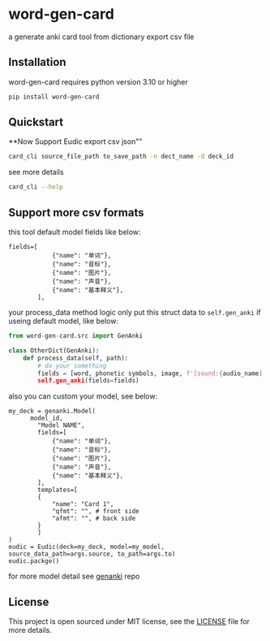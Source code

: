 # word-gen-card
a generate anki card  tool from dictionary export csv file

## Installation

word-gen-card requires python version 3.10 or higher

```bash
pip install word-gen-card
```


## Quickstart
**Now Support Eudic export csv json""

```bash
card_cli source_file_path to_save_path -n dect_name -d deck_id

```

see more details

```bash
card_cli --help
```

## Support more csv formats

this tool default model fields like below:

```
fields=[
            {"name": "单词"},
            {"name": "音标"},
            {"name": "图片"},
            {"name": "声音"},
            {"name": "基本释义"},
        ],
```

your process_data method logic only put this struct data to `self.gen_anki` if  useing default model, like below:


```python
from word-gen-card.src import GenAnki

class OtherDict(GenAnki):
    def process_data(self, path):
        # do your something
        fields = [word, phonetic symbols, image, f'[sound:{audio_name]', basic meaning]
        self.gen_anki(fields=fields)

```

also you can custom your model, see below:

```
my_deck = genanki.Model(
      model_id,
        "Model NAME",
        fields=[
            {"name": "单词"},
            {"name": "音标"},
            {"name": "图片"},
            {"name": "声音"},
            {"name": "基本释义"},
        ],
        templates=[
        {
            "name": "Card 1",
            "qfmt": "", # front side
            "afmt": "", # back side
        }
        ]
)
eudic = Eudic(deck=my_deck, model=my_model, source_data_path=args.source, to_path=args.to)
eudic.packge()
```
for more model detail see [genanki](https://github.com/kerrickstaley/genanki) repo

## License

This project is open sourced under MIT license, see the [LICENSE](LICENSE) file for more details.


